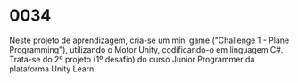 # 0034
Neste projeto de aprendizagem, cria-se um mini game ("Challenge 1 - Plane Programming"), utilizando o Motor Unity, codificando-o em linguagem C#. Trata-se do 2º projeto (1º desafio) do curso Junior Programmer da plataforma Unity Learn.
